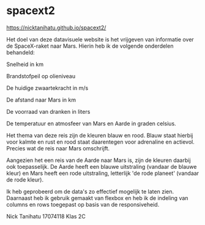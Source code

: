 # spacext2

https://nicktanihatu.github.io/spacext2/

Het doel van deze datavisuele website is het vrijgeven van informatie over de SpaceX-raket naar Mars. Hierin heb ik de volgende onderdelen behandeld:

Snelheid in km

Brandstofpeil op olieniveau

De huidige zwaartekracht in m/s

De afstand naar Mars in km

De voorraad van dranken in liters

De temperatuur en atmosfeer van Mars en Aarde in graden celsius.

Het thema van deze reis zijn de kleuren blauw en rood. Blauw staat hierbij voor kalmte en rust en rood staat daarentegen
voor adrenaline en actievol. Precies wat de reis naar Mars omschrijft.

Aangezien het een reis van de Aarde naar Mars is, zijn de kleuren daarbij ook toepasselijk. De Aarde heeft een blauwe uitstraling (vandaar de blauwe kleur) en Mars heeft een rode uitstraling, letterlijk 'de rode planeet' (vandaar de rode kleur).

Ik heb geprobeerd om de data's zo effectief mogelijk te laten zien. Daarnaast heb ik gebruik gemaakt van flexbox en heb ik de indeling van columns en rows toegepast op basis van de responsiveheid.

Nick Tanihatu 17074118
Klas 2C
